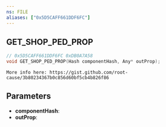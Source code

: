 ```yaml
---
ns: FILE
aliases: ["0x5D5CAFF661DDF6FC"]
---
```

## GET_SHOP_PED_PROP

```c
// 0x5D5CAFF661DDF6FC 0xDB0A7A58
void GET_SHOP_PED_PROP(Hash componentHash, Any* outProp);
```

```
More info here: https://gist.github.com/root-cause/3b80234367b0c856d60bf5cb4b826f86
```

## Parameters
* **componentHash**:
* **outProp**:

